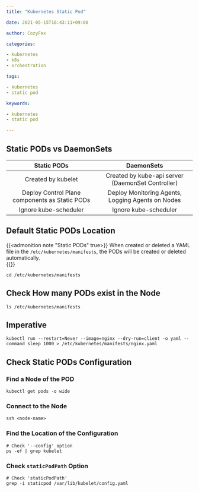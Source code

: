 ```yaml
---
title: "Kubernetes Static Pod"

date: 2021-05-15T16:43:11+09:00

author: CozyFex

categories:

- kubernetes
- k8s
- orchestration

tags:

- kubernetes
- static pod

keywords:

- kubernetes
- static pod

---
```


## Static PODs vs DaemonSets

| Static PODs | DaemonSets |  
|:-:|:-:|  
| Created by kubelet | Created by kube-api server (DaemonSet Controller) |  
| Deploy Control Plane components as Static PODs | Deploy Monitoring Agents, Logging Agents on Nodes |  
| Ignore kube-scheduler | Ignore kube-scheduler |

## Default Static PODs Location

{{<admonition note "Static PODs" true>}} When created or deleted a YAML file in the `/etc/kubernetes/manifests`, the PODs will be created or deleted automatically.  
{{</admonition>}}

```shell
cd /etc/kubernetes/manifests
```

## Check How many PODs exist in the Node

```shell
ls /etc/kubernetes/manifests
```

## Imperative

```shell
kubectl run --restart=Never --image=nginx --dry-run=client -o yaml --command sleep 1000 > /etc/kubernetes/manifests/nginx.yaml
```

## Check Static PODs Configuration

### Find a Node of the POD

```shell
kubectl get pods -o wide
```

### Connect to the Node

```shell
ssh <node-name>
```

### Find the Location of the Configuration

```shell
# Check '--config' option
ps -ef | grep kubelet

```

### Check `staticPodPath` Option

```shell
# Check 'staticPodPath'
grep -i staticpod /var/lib/kubelet/config.yaml
```
